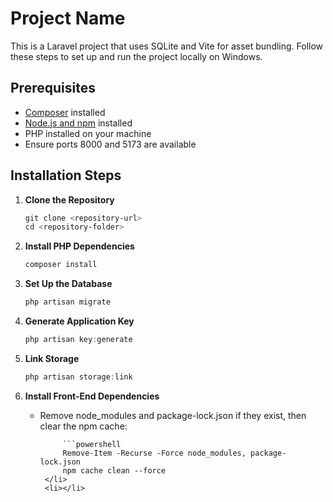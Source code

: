 # Project Name

This is a Laravel project that uses SQLite and Vite for asset bundling. Follow these steps to set up and run the project locally on Windows.

## Prerequisites

- [Composer](https://getcomposer.org/download/) installed
- [Node.js and npm](https://nodejs.org/en/download/) installed
- PHP installed on your machine
- Ensure ports 8000 and 5173 are available

## Installation Steps

1. **Clone the Repository**
   ```powershell
   git clone <repository-url>
   cd <repository-folder>

2. **Install PHP Dependencies**
    ```powershell
    composer install

3. **Set Up the Database**
    ```powershell
    php artisan migrate  

4. **Generate Application Key**
    ```powershell
    php artisan key:generate

5. **Link Storage**
    ```powershell
    php artisan storage:link 

6. **Install Front-End Dependencies**
    <ul>
        <li>
            Remove node_modules and package-lock.json if they exist, then clear the npm cache:

            ```powershell
            Remove-Item -Recurse -Force node_modules, package-lock.json
            npm cache clean --force
        </li>
        <li></li>
    </ul>